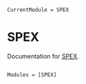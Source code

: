 ```@meta
CurrentModule = SPEX
```

# SPEX

Documentation for [SPEX](https://github.com/"Wimmerer"/SPEX.jl).

```@index
```

```@autodocs
Modules = [SPEX]
```
